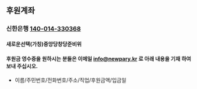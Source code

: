 ## 후원계좌
### 신한은행 [140-014-330368](copy://140014330368)
#### 새로운선택(가칭)중앙당창당준비위

#### 후원금 영수증을 원하시는 분들은 이메일 info@newpary.kr 로 아래 내용을 기재 하여 보내 주십시오.
* 이름/주민번호/전화번호/주소/직업/후원금액/입금일